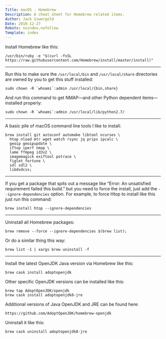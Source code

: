 ```yaml
---
Title: macOS - Homebrew
Description: A cheat sheet for Homebrew related items.
Author: Jack Szwergold
Date: 2016-12-27
Robots: noindex,nofollow
Template: index
---
```


Install Homebrew like this:

    /usr/bin/ruby -e "$(curl -fsSL https://raw.githubusercontent.com/Homebrew/install/master/install)"

***

Run this to make sure the `/usr/local/bin` and `/usr/local/share` directories are owned by you to get this stuff installed:

    sudo chown -R `whoami`:admin /usr/local/{bin,share}

And run this command to get NMAP—and other Python dependent items—installed properly:

    sudo chown -R `whoami`:admin /usr/local/lib/python2.7/

***

A basic pile of macOS command line tools I like to install:

    brew install git autoconf automake libtool ncurses \
      htop nload mtr wget watch rsync jq prips ipcalc \
      geoip geoipupdate \
      iftop iperf nmap \
      lame ffmpeg id3v2 \
      imagemagick exiftool potrace \
      figlet fortune \
      sdl sdl2 \
      libdvdcss;

***

If you get a package that spits out a message like “Error: An unsatisfied requirement failed this build.” but you need to force the install, just add the `--ignore-dependencies` option. For example, to force Htop to install like this just run this command:

    brew install htop --ignore-dependencies

***

Uninstall all Homebrew packages:

    brew remove --force --ignore-dependencies $(brew list);

Or do a similar thing this way:

    brew list -1 | xargs brew uninstall -f

***

Install the latest OpenJDK Java version via Homebrew like this:

    brew cask install adoptopenjdk

Other specific OpenJDK versions can be installed like this:

    brew tap AdoptOpenJDK/openjdk
    brew cask install adoptopenjdk8-jre

Additional versions of Java OpenJDK and JRE can be found here:
 
    https://github.com/AdoptOpenJDK/homebrew-openjdk

Uninstall it like this:

    brew cask uninstall adoptopenjdk8-jre
